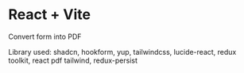 # React + Vite

Convert form into PDF

Library used: shadcn, hookform, yup, tailwindcss, lucide-react, redux toolkit, react pdf tailwind, redux-persist
